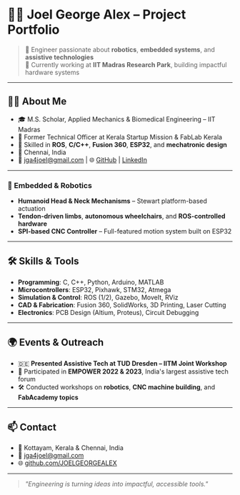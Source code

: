 # 👨‍💻 Joel George Alex – Project Portfolio

> 🚀 Engineer passionate about **robotics**, **embedded systems**, and **assistive technologies**  
> 🏢 Currently working at **IIT Madras Research Park**, building impactful hardware systems

---

## 🧑‍💼 About Me

- 🎓 M.S. Scholar, Applied Mechanics & Biomedical Engineering – IIT Madras  
- 💼 Former Technical Officer at Kerala Startup Mission & FabLab Kerala  
- 🧰 Skilled in **ROS**, **C/C++**, **Fusion 360**, **ESP32**, and **mechatronic design**
- 📍 Chennai, India  
- 📧 jga4joel@gmail.com | 🌐 [GitHub](https://github.com/JOELGEORGEALEX) | [LinkedIn](https://linkedin.com/in/joel-george-alex-68b3ab78)

---

### 🔸 Embedded & Robotics
- **Humanoid Head & Neck Mechanisms** – Stewart platform-based actuation  
- **Tendon-driven limbs**, **autonomous wheelchairs**, and **ROS-controlled hardware**  
- **SPI-based CNC Controller** – Full-featured motion system built on ESP32

---

## 🛠️ Skills & Tools

- **Programming**: C, C++, Python, Arduino, MATLAB  
- **Microcontrollers**: ESP32, Pixhawk, STM32, Atmega  
- **Simulation & Control**: ROS (1/2), Gazebo, MoveIt, RViz  
- **CAD & Fabrication**: Fusion 360, SolidWorks, 3D Printing, Laser Cutting  
- **Electronics**: PCB Design (Altium, Proteus), Circuit Debugging

---

## 🌍 Events & Outreach

- 🇩🇪 **Presented Assistive Tech at TUD Dresden – IITM Joint Workshop**  
- 🎤 Participated in **EMPOWER 2022 & 2023**, India's largest assistive tech forum  
- 🛠️ Conducted workshops on **robotics**, **CNC machine building**, and **FabAcademy topics**

---

## 📫 Contact

- 📍 Kottayam, Kerala & Chennai, India  
- 📧 jga4joel@gmail.com  
- 🌐 [github.com/JOELGEORGEALEX](https://github.com/JOELGEORGEALEX)

---

> *"Engineering is turning ideas into impactful, accessible tools."*
